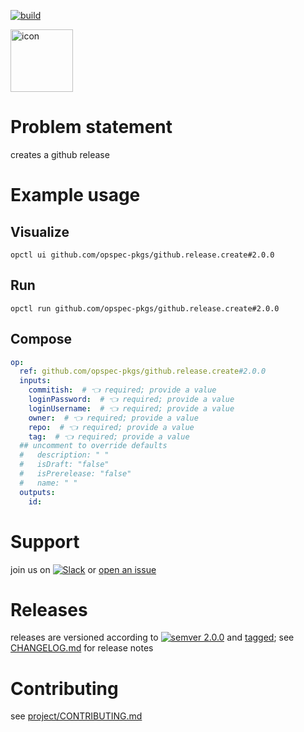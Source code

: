 [![build](https://github.com/opspec-pkgs/github.release.create/actions/workflows/build.yml/badge.svg)](https://github.com/opspec-pkgs/github.release.create/actions/workflows/build.yml)


<img src="icon.svg" alt="icon" height="100px">

# Problem statement

creates a github release

# Example usage

## Visualize

```shell
opctl ui github.com/opspec-pkgs/github.release.create#2.0.0
```

## Run

```
opctl run github.com/opspec-pkgs/github.release.create#2.0.0
```

## Compose

```yaml
op:
  ref: github.com/opspec-pkgs/github.release.create#2.0.0
  inputs:
    commitish:  # 👈 required; provide a value
    loginPassword:  # 👈 required; provide a value
    loginUsername:  # 👈 required; provide a value
    owner:  # 👈 required; provide a value
    repo:  # 👈 required; provide a value
    tag:  # 👈 required; provide a value
  ## uncomment to override defaults
  #   description: " "
  #   isDraft: "false"
  #   isPrerelease: "false"
  #   name: " "
  outputs:
    id:
```

# Support

join us on
[![Slack](https://img.shields.io/badge/slack-opctl-E01563.svg)](https://join.slack.com/t/opctl/shared_invite/zt-51zodvjn-Ul_UXfkhqYLWZPQTvNPp5w)
or
[open an issue](https://github.com/opspec-pkgs/github.release.create/issues)

# Releases

releases are versioned according to
[![semver 2.0.0](https://img.shields.io/badge/semver-2.0.0-brightgreen.svg)](http://semver.org/spec/v2.0.0.html)
and [tagged](https://git-scm.com/book/en/v2/Git-Basics-Tagging); see
[CHANGELOG.md](CHANGELOG.md) for release notes

# Contributing

see
[project/CONTRIBUTING.md](https://github.com/opspec-pkgs/project/blob/main/CONTRIBUTING.md)
